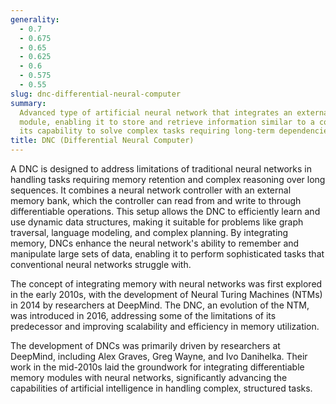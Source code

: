 ```yaml
---
generality:
  - 0.7
  - 0.675
  - 0.65
  - 0.625
  - 0.6
  - 0.575
  - 0.55
slug: dnc-differential-neural-computer
summary:
  Advanced type of artificial neural network that integrates an external memory
  module, enabling it to store and retrieve information similar to a computer, enhancing
  its capability to solve complex tasks requiring long-term dependencies.
title: DNC (Differential Neural Computer)
---
```


A DNC is designed to address limitations of traditional neural networks in handling tasks requiring memory retention and complex reasoning over long sequences. It combines a neural network controller with an external memory bank, which the controller can read from and write to through differentiable operations. This setup allows the DNC to efficiently learn and use dynamic data structures, making it suitable for problems like graph traversal, language modeling, and complex planning. By integrating memory, DNCs enhance the neural network's ability to remember and manipulate large sets of data, enabling it to perform sophisticated tasks that conventional neural networks struggle with.

The concept of integrating memory with neural networks was first explored in the early 2010s, with the development of Neural Turing Machines (NTMs) in 2014 by researchers at DeepMind. The DNC, an evolution of the NTM, was introduced in 2016, addressing some of the limitations of its predecessor and improving scalability and efficiency in memory utilization.

The development of DNCs was primarily driven by researchers at DeepMind, including Alex Graves, Greg Wayne, and Ivo Danihelka. Their work in the mid-2010s laid the groundwork for integrating differentiable memory modules with neural networks, significantly advancing the capabilities of artificial intelligence in handling complex, structured tasks.
